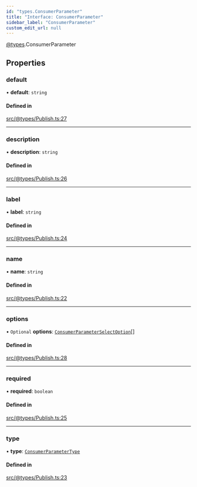 ```yaml
---
id: "types.ConsumerParameter"
title: "Interface: ConsumerParameter"
sidebar_label: "ConsumerParameter"
custom_edit_url: null
---
```


[@types](../modules/types.md).ConsumerParameter

## Properties

### default

• **default**: `string`

#### Defined in

[src/@types/Publish.ts:27](https://github.com/deltaDAO/nautilus/blob/89168de/src/@types/Publish.ts#L27)

___

### description

• **description**: `string`

#### Defined in

[src/@types/Publish.ts:26](https://github.com/deltaDAO/nautilus/blob/89168de/src/@types/Publish.ts#L26)

___

### label

• **label**: `string`

#### Defined in

[src/@types/Publish.ts:24](https://github.com/deltaDAO/nautilus/blob/89168de/src/@types/Publish.ts#L24)

___

### name

• **name**: `string`

#### Defined in

[src/@types/Publish.ts:22](https://github.com/deltaDAO/nautilus/blob/89168de/src/@types/Publish.ts#L22)

___

### options

• `Optional` **options**: [`ConsumerParameterSelectOption`](../modules/types.md#consumerparameterselectoption)[]

#### Defined in

[src/@types/Publish.ts:28](https://github.com/deltaDAO/nautilus/blob/89168de/src/@types/Publish.ts#L28)

___

### required

• **required**: `boolean`

#### Defined in

[src/@types/Publish.ts:25](https://github.com/deltaDAO/nautilus/blob/89168de/src/@types/Publish.ts#L25)

___

### type

• **type**: [`ConsumerParameterType`](../modules/types.md#consumerparametertype)

#### Defined in

[src/@types/Publish.ts:23](https://github.com/deltaDAO/nautilus/blob/89168de/src/@types/Publish.ts#L23)
